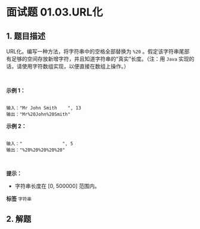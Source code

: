 # 面试题 01.03.URL化

## 1. 题目描述

URL化。编写一种方法，将字符串中的空格全部替换为 `%20` 。假定该字符串尾部有足够的空间存放新增字符，并且知道字符串的“真实”长度。（注：用 `Java` 实现的话，请使用字符数组实现，以便直接在数组上操作。）

 

 **示例 1：** 

```

输入："Mr John Smith    ", 13
输出："Mr%20John%20Smith"

```
 **示例 2：** 

```

输入："               ", 5
输出："%20%20%20%20%20"

```
 

 **提示：** 
- 字符串长度在 [0, 500000] 范围内。
 
**标签**
`字符串` 


## 2. 解题

